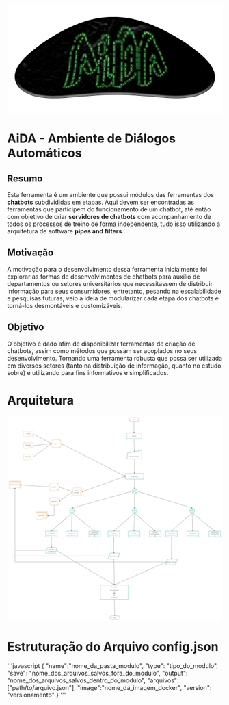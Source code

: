 ![Logo](imgs/AiDAGit.png)

# AiDA - Ambiente de Diálogos Automáticos

## Resumo
Esta ferramenta é um ambiente que possui módulos das ferramentas dos **chatbots** subdivididas em etapas. Aqui devem ser encontradas as ferramentas que participem do funcionamento de um chatbot, até então com objetivo de criar **servidores de chatbots** com acompanhamento de todos os processos de treino de forma independente, tudo isso utilizando a arquitetura de software **pipes and filters**.


## Motivação

A motivação para o desenvolvimento dessa ferramenta inicialmente foi explorar as formas de desenvolvimentos de chatbots para auxílio de departamentos ou setores universitários que necessitassem de distribuir informação para seus consumidores, entretanto, pesando na escalabilidade e pesquisas futuras, veio a ideia de modularizar cada etapa dos chatbots e torná-los desmontáveis e customizáveis.

## Objetivo
O objetivo é dado afim de disponibilizar ferramentas de criação de chatbots, assim como métodos que possam ser acoplados no seus desenvolvimento. Tornando uma ferramenta robusta que possa ser utilizada em diversos setores (tanto na distribuição de informação, quanto no estudo sobre) e utilizando para fins informativos e simplificados.

# Arquitetura

![Arquitetura](imgs/estrutura.png)

# Estruturação do Arquivo config.json
'''javascript
{
    "name":"nome_da_pasta_modulo",
    "type": "tipo_do_modulo",
    "save": "nome_dos_arquivos_salvos_fora_do_modulo",
    "output": "nome_dos_arquivos_salvos_dentro_do_modulo",
    "arquivos":["path/to/arquivo.json"],
    "image":"nome_da_imagem_docker",
    "version": "versionamento"
}
'''